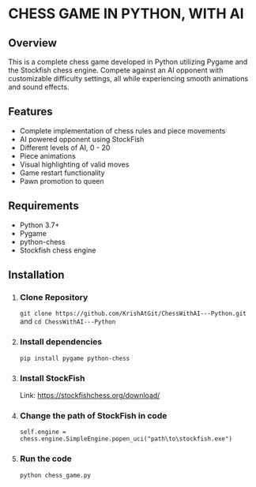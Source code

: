 # CHESS GAME IN PYTHON, WITH AI
## Overview
This is a complete chess game developed in Python utilizing Pygame and the Stockfish chess engine. Compete against an AI opponent with customizable difficulty settings, all while experiencing smooth animations and sound effects.

## Features
- Complete implementation of chess rules and piece movements
- AI powered opponent using StockFish
- Different levels of AI, 0 - 20
- Piece animations
- Visual highlighting of valid moves
- Game restart functionality
- Pawn promotion to queen

## Requirements
- Python 3.7+
- Pygame
- python-chess
- Stockfish chess engine

## Installation
1. ### Clone Repository
    ```git clone https://github.com/KrishAtGit/ChessWithAI---Python.git``` and 
    ```cd ChessWithAI---Python```

2.  ### Install dependencies
    ```pip install pygame python-chess```

3. ### Install StockFish
    Link: https://stockfishchess.org/download/

4. ### Change the path of StockFish in code
    ```self.engine = chess.engine.SimpleEngine.popen_uci("path\to\stockfish.exe")```
5. ### Run the code
    ```python chess_game.py```
